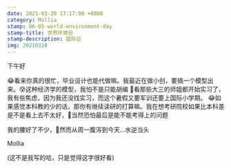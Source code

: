 ```yaml
---
date: 2021-03-20 17:17:00 +0800
category: Mollia
stamp: 06-05-world-environment-day
stamp-title: 世界环境日
stamp-description: 国际日
img: 20210320
---
```


<p>
下午好

😂看来你真的很忙，毕业设计也能代做嘛。我最近在做小创，要搞一个模型出来。😰这种经济学的模型，我怕不是只能胡编
🤔看那些大三的师姐都开始实习了，我有些焦虑，因为我还没找实习，而这个暑假又要军训还要上国际小学期。
😂如果感觉本科教的少的话，那你有继续读研的打算嘛。我在想考研院校如果比本科差是不是看上去不太好，🤣当然恐怕最后是能不能考得上的问题

我的腰好了不少，🤑然而从周一腹泻到今天…水逆当头

Mollia

(这不是我写的哈，只是觉得这字很好看)


</p>